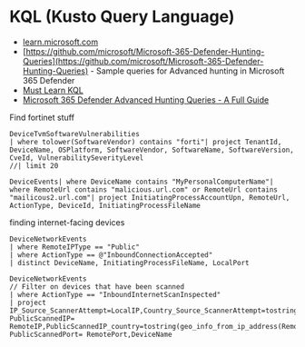 # KQL (Kusto Query Language)
- [learn.microsoft.com](https://learn.microsoft.com/en-us/azure/data-explorer/kusto/query/)
- [https://github.com/microsoft/Microsoft-365-Defender-Hunting-Queries](https://github.com/microsoft/Microsoft-365-Defender-Hunting-Queries) - Sample queries for Advanced hunting in Microsoft 365 Defender
- [Must Learn KQL](https://github.com/rod-trent/MustLearnKQL)
- [ Microsoft 365 Defender Advanced Hunting Queries - A Full Guide ](https://ironscales.com/guides/microsoft-365-defender/microsoft-365-defender-advanced-hunting-queries)



Find fortinet stuff
````
DeviceTvmSoftwareVulnerabilities
| where tolower(SoftwareVendor) contains "forti"| project TenantId, DeviceName, OSPlatform, SoftwareVendor, SoftwareName, SoftwareVersion, CveId, VulnerabilitySeverityLevel
//| limit 20
````

````
DeviceEvents| where DeviceName contains "MyPersonalComputerName"| where RemoteUrl contains "malicious.url.com" or RemoteUrl contains "mailicous2.url.com"| project InitiatingProcessAccountUpn, RemoteUrl, ActionType, DeviceId, InitiatingProcessFileName
````

finding internet-facing devices
````
DeviceNetworkEvents
| where RemoteIPType == "Public"
| where ActionType == @"InboundConnectionAccepted"
| distinct DeviceName, InitiatingProcessFileName, LocalPort

DeviceNetworkEvents
// Filter on devices that have been scanned
| where ActionType == "InboundInternetScanInspected"
| project IP_Source_ScannerAttempt=LocalIP,Country_Source_ScannerAttempt=tostring(geo_info_from_ip_address(LocalIP).country), PublicScannedIP= RemoteIP,PublicScannedIP_country=tostring(geo_info_from_ip_address(RemoteIP).country), PublicScannedPort= RemotePort,DeviceName
````
